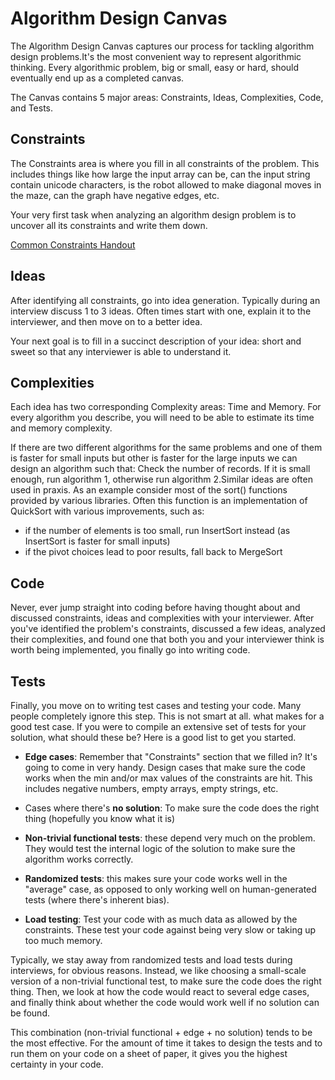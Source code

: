# Algorithm Design Canvas

The Algorithm Design Canvas captures our process for tackling algorithm design problems.It's the most convenient way to represent algorithmic thinking. Every algorithmic problem, big or small, easy or hard, should eventually end up as a completed canvas.

The Canvas contains 5 major areas: Constraints, Ideas, Complexities, Code, and Tests. 

## Constraints

The Constraints area is where you fill in all constraints of the problem. This includes things like how large the input array can be, can the input string contain unicode characters, is the robot allowed to make diagonal moves in the maze, can the graph have negative edges, etc.

Your very first task when analyzing an algorithm design problem is to uncover all its constraints and write them down.

[Common Constraints Handout](./Common_Constraints_Handout.md)

## Ideas

After identifying all constraints, go into idea generation. Typically during an interview discuss 1 to 3 ideas. Often times start with one, explain it to the interviewer, and then move on to a better idea.

Your next goal is to fill in a succinct description of your idea: short and sweet so that any interviewer is able to understand it.

## Complexities

Each idea has two corresponding Complexity areas: Time and Memory. For every algorithm you describe, you will need to be able to estimate its time and memory complexity.

If there are two different algorithms for the same problems and one of them is faster for small inputs but other is faster for the large inputs we can design an algorithm such that: Check the number of records. If it is small enough, run algorithm 1, otherwise run algorithm 2.Similar ideas are often used in praxis. As an example consider most of the sort() functions provided by various libraries. Often this function is an implementation of QuickSort with various improvements, such as:

- if the number of elements is too small, run InsertSort instead (as InsertSort is faster for small inputs)
- if the pivot choices lead to poor results, fall back to MergeSort

## Code

Never, ever jump straight into coding before having thought about and discussed constraints, ideas and complexities with your interviewer.
After you've identified the problem's constraints, discussed a few ideas, analyzed their complexities, and found one that both you and your interviewer think is worth being implemented, you finally go into writing code.

## Tests

Finally, you move on to writing test cases and testing your code. Many people completely ignore this step. This is not smart at all.
what makes for a good test case. If you were to compile an extensive set of tests for your solution, what should these be? Here is a good list to get you started.

- **Edge cases**: Remember that "Constraints" section that we filled in? It's going to come in very handy. Design cases that make sure the code works when the min and/or max values of the constraints are hit. This includes negative numbers, empty arrays, empty strings, etc.

- Cases where there's **no solution**: To make sure the code does the right thing (hopefully you know what it is)

- **Non-trivial functional tests**: these depend very much on the problem. They would test the internal logic of the solution to make sure the algorithm works correctly.

- **Randomized tests**: this makes sure your code works well in the "average" case, as opposed to only working well on human-generated tests (where there's inherent bias).

- **Load testing**: Test your code with as much data as allowed by the constraints. These test your code against being very slow or taking up too much memory.

Typically, we stay away from randomized tests and load tests during interviews, for obvious reasons. Instead, we like choosing a small-scale version of a non-trivial functional test, to make sure the code does the right thing. Then, we look at how the code would react to several edge cases, and finally think about whether the code would work well if no solution can be found.

This combination (non-trivial functional + edge + no solution) tends to be the most effective. For the amount of time it takes to design the tests and to run them on your code on a sheet of paper, it gives you the highest certainty in your code.